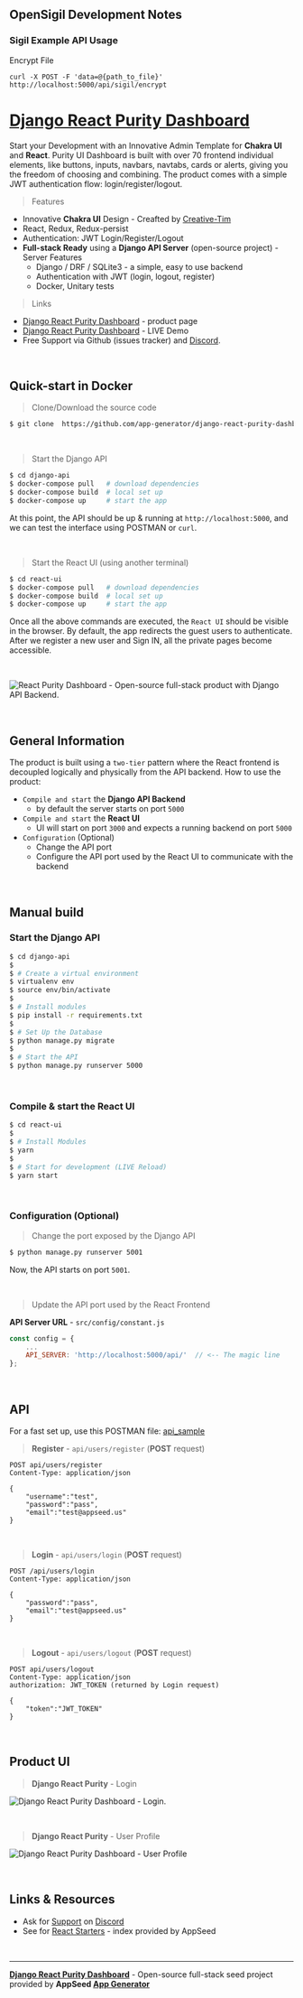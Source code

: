 ## OpenSigil Development Notes

### Sigil Example API Usage
Encrypt File
```
curl -X POST -F 'data=@{path_to_file}'  http://localhost:5000/api/sigil/encrypt
```



# [Django React Purity Dashboard](https://appseed.us/product/django-react-purity-dashboard)

Start your Development with an Innovative Admin Template for **Chakra UI** and **React**. Purity UI Dashboard is built with over 70 frontend individual elements, like buttons, inputs, navbars, navtabs, cards or alerts, giving you the freedom of choosing and combining. The product comes with a simple JWT authentication flow: login/register/logout. 

> Features

- Innovative **Chakra UI** Design - Creafted by [Creative-Tim](https://bit.ly/3fKQZaL)
- React, Redux, Redux-persist
- Authentication: JWT Login/Register/Logout
- **Full-stack Ready** using a **Django API Server** (open-source project) - Server Features
  - Django / DRF / SQLite3 - a simple, easy to use backend
  - Authentication with JWT (login, logout, register)
  - Docker, Unitary tests

> Links

- [Django React Purity Dashboard](https://appseed.us/product/django-react-purity-dashboard) - product page
- [Django React Purity Dashboard](https://django-react-purity-dashboard.appseed-srv1.com/#/auth/signin) - LIVE Demo
- Free Support via Github (issues tracker) and [Discord](https://discord.gg/fZC6hup).

<br />

## Quick-start in Docker

> Clone/Download the source code

```bash
$ git clone  https://github.com/app-generator/django-react-purity-dashboard.git
```

<br />

> Start the Django API

```bash
$ cd django-api
$ docker-compose pull   # download dependencies 
$ docker-compose build  # local set up
$ docker-compose up     # start the app 
```

At this point, the API should be up & running at `http://localhost:5000`, and we can test the interface using POSTMAN or `curl`.

<br />

> Start the React UI (using another terminal)

```bash
$ cd react-ui
$ docker-compose pull   # download dependencies 
$ docker-compose build  # local set up
$ docker-compose up     # start the app 
```

Once all the above commands are executed, the `React UI` should be visible in the browser. By default, the app redirects the guest users to authenticate. 
After we register a new user and Sign IN, all the private pages become accessible. 

<br />

![React Purity Dashboard - Open-source full-stack product with Django API Backend.](https://user-images.githubusercontent.com/51070104/142229301-fb70f20d-913d-496d-822e-e170cc8c8573.gif)

<br >

## General Information

The product is built using a `two-tier` pattern where the React frontend is decoupled logically and physically from the API backend. How to use the product: 

- `Compile and start` the **Django API Backend**
  - by default the server starts on port `5000`
- `Compile and start` the **React UI**
  - UI will start on port `3000` and expects a running backend on port `5000`
- `Configuration` (Optional)
  - Change the API port
  - Configure the API port used by the React UI to communicate with the backend 

<br />

## Manual build

### Start the Django API 

```bash
$ cd django-api
$ 
$ # Create a virtual environment
$ virtualenv env
$ source env/bin/activate
$
$ # Install modules
$ pip install -r requirements.txt
$
$ # Set Up the Database
$ python manage.py migrate
$ 
$ # Start the API
$ python manage.py runserver 5000
```

<br />

### Compile & start the React UI

```bash
$ cd react-ui
$
$ # Install Modules
$ yarn
$
$ # Start for development (LIVE Reload)
$ yarn start 
```

<br />

### Configuration (Optional)

> Change the port exposed by the Django API

```bash
$ python manage.py runserver 5001
```

Now, the API starts on port `5001`. 

<br />

> Update the API port used by the React Frontend

**API Server URL** - `src/config/constant.js` 

```javascript
const config = {
    ...
    API_SERVER: 'http://localhost:5000/api/'  // <-- The magic line
};
```

<br />

## API

For a fast set up, use this POSTMAN file: [api_sample](https://github.com/app-generator/api-server-unified/blob/main/api.postman_collection.json)

> **Register** - `api/users/register` (**POST** request)

```
POST api/users/register
Content-Type: application/json

{
    "username":"test",
    "password":"pass", 
    "email":"test@appseed.us"
}
```

<br />

> **Login** - `api/users/login` (**POST** request)

```
POST /api/users/login
Content-Type: application/json

{
    "password":"pass", 
    "email":"test@appseed.us"
}
```

<br />

> **Logout** - `api/users/logout` (**POST** request)

```
POST api/users/logout
Content-Type: application/json
authorization: JWT_TOKEN (returned by Login request)

{
    "token":"JWT_TOKEN"
}
```

<br />

## Product UI

> **Django React Purity** - Login 

![Django React Purity Dashboard - Login.](https://user-images.githubusercontent.com/51070104/142229429-c3a3d8eb-f535-4d0c-9a01-e59bc74e08db.png)

<br />

> **Django React Purity** - User Profile

![Django React Purity Dashboard - User Profile](https://user-images.githubusercontent.com/51070104/142229572-a313ac1c-e798-49cc-a86c-2e0ab9ead00a.png)

<br />

## Links & Resources

- Ask for [Support](https://appseed.us/support) on [Discord](https://discord.gg/fZC6hup)
- See for [React Starters](https://appseed.us/apps/react) - index provided by AppSeed

<br />

---
**[Django React Purity Dashboard](https://appseed.us/product/django-react-purity-dashboard)** - Open-source full-stack seed project provided by **AppSeed [App Generator](https://appseed.us/)**
